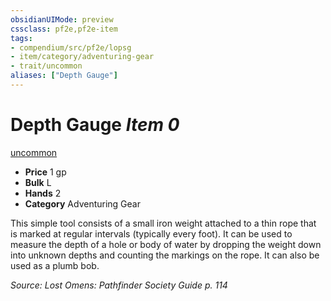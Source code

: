 ```yaml
---
obsidianUIMode: preview
cssclass: pf2e,pf2e-item
tags:
- compendium/src/pf2e/lopsg
- item/category/adventuring-gear
- trait/uncommon
aliases: ["Depth Gauge"]
---
```

# Depth Gauge *Item 0*  
[uncommon](/rules/traits/uncommon.md)  

- **Price** 1 gp
- **Bulk** L
- **Hands** 2
- **Category** Adventuring Gear

This simple tool consists of a small iron weight attached to a thin rope that is marked at regular intervals (typically every foot). It can be used to measure the depth of a hole or body of water by dropping the weight down into unknown depths and counting the markings on the rope. It can also be used as a plumb bob.

*Source: Lost Omens: Pathfinder Society Guide p. 114*